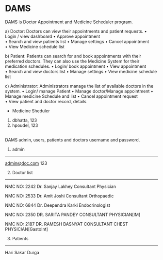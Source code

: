 # DAMS
DAMS is Doctor Appointment and Medicine Scheduler  program.

a) Doctor: Doctors can view their appointments and patient requests. 
• Login / view dashboard 
• Approve appointment  
• Search and view patients list 
• Manage settings 
• Cancel appointment  
• View Medicine schedule list 

b) Patient: Patients can search for and book appointments with their preferred doctors. 
They can also use the Medicine System for their medication schedules. 
• Login/ book appointment 
• View appointment  
• Search and view doctors list 
• Manage settings 
• View medicine schedule list 

c) Administrator: Administrators manage the list of available doctors in the system. 
• Login/ manage Patient 
• Manage doctor/Manage appointment 
• Manage medicine Schedule and list 
• Cancel appointment request  
• View patient and doctor record, details  


* Medicine Sheduler
1. dbhatta, 123
2. hpoudel, 123

<br>
DAMS admin, users, patients and doctors username and password.

1. admin
--------------------
admin@doc.com
123


2. Doctor list
----------------------
NMC NO: 2242
Dr. Sanjay Lakhey
Consultant Physician

NMC NO: 2533
Dr. Amit Joshi
Consultant Orthopaedic

NMC NO: 6844
Dr. Deependra Karki
Endocrinologist

NMC NO: 2350
DR. SARITA PANDEY
CONSULTANT PHYSICIAN[IM]

NMC NO: 2187
DR. RAMESH BASNYAT
CONSULTANT CHEST PHYSICIAN[GastoInt]


3. Patients
----------------------
Hari
Sakar
Durga
